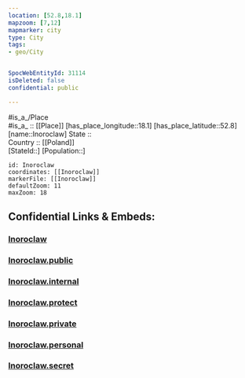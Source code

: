 ```yaml
---
location: [52.8,18.1] 
mapzoom: [7,12] 
mapmarker: city 
type: City
tags:
- geo/City


SpocWebEntityId: 31114
isDeleted: false
confidential: public

---
```

#is_a_/Place  
#is_a_ :: [[Place]] 
[has_place_longitude::18.1] 
[has_place_latitude::52.8] 
[name::Inoroclaw] 
State ::  
Country :: [[Poland]]  
[StateId::] 
[Population::] 



```leaflet
id: Inoroclaw
coordinates: [[Inoroclaw]] 
markerFile: [[Inoroclaw]] 
defaultZoom: 11 
maxZoom: 18
```


## Confidential Links & Embeds: 

### [Inoroclaw](/_Standards/Earth/Continent/Europe/Europe~East/Poland/Provinces~Poland/Kuyavian-Pomeranian/City/Inoroclaw.md) 

### [Inoroclaw.public](/_public/Earth/Continent/Europe/Europe~East/Poland/Provinces~Poland/Kuyavian-Pomeranian/City/Inoroclaw.public.md) 

### [Inoroclaw.internal](/_internal/Earth/Continent/Europe/Europe~East/Poland/Provinces~Poland/Kuyavian-Pomeranian/City/Inoroclaw.internal.md) 

### [Inoroclaw.protect](/_protect/Earth/Continent/Europe/Europe~East/Poland/Provinces~Poland/Kuyavian-Pomeranian/City/Inoroclaw.protect.md) 

### [Inoroclaw.private](/_private/Earth/Continent/Europe/Europe~East/Poland/Provinces~Poland/Kuyavian-Pomeranian/City/Inoroclaw.private.md) 

### [Inoroclaw.personal](/_personal/Earth/Continent/Europe/Europe~East/Poland/Provinces~Poland/Kuyavian-Pomeranian/City/Inoroclaw.personal.md) 

### [Inoroclaw.secret](/_secret/Earth/Continent/Europe/Europe~East/Poland/Provinces~Poland/Kuyavian-Pomeranian/City/Inoroclaw.secret.md)

